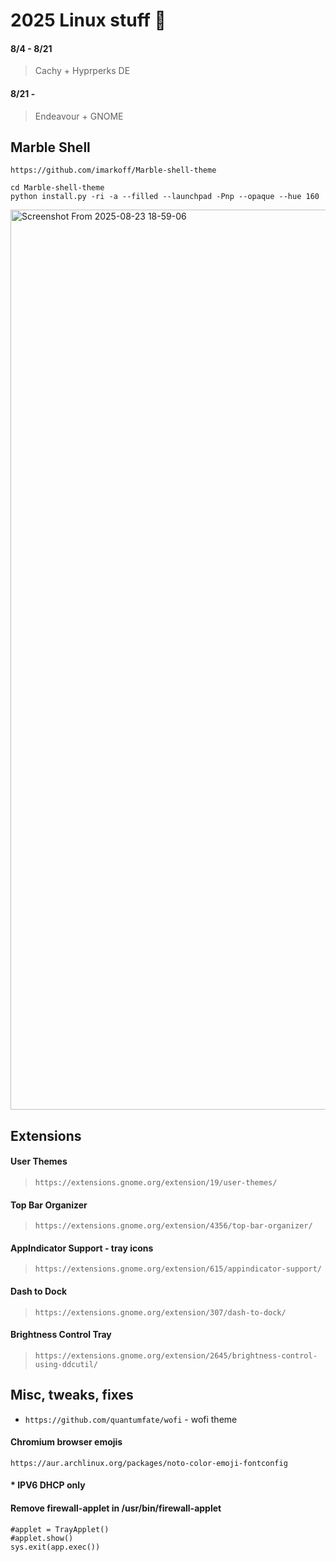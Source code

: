 # 2025 Linux stuff 👹              
#### 8/4 - 8/21
> Cachy + Hyprperks DE

#### 8/21 -
> Endeavour + GNOME


   
## Marble Shell
`https://github.com/imarkoff/Marble-shell-theme`
   
```
cd Marble-shell-theme
python install.py -ri -a --filled --launchpad -Pnp --opaque --hue 160
```

<img width="2560" height="1440" alt="Screenshot From 2025-08-23 18-59-06" src="https://github.com/user-attachments/assets/54322717-f2ec-49ac-aded-6e3b8eaec03b" />


## Extensions

#### **User Themes** 

> `https://extensions.gnome.org/extension/19/user-themes/`


#### **Top Bar Organizer** 

> `https://extensions.gnome.org/extension/4356/top-bar-organizer/`


#### **AppIndicator Support - tray icons** 

> `https://extensions.gnome.org/extension/615/appindicator-support/`


#### **Dash to Dock** 

> `https://extensions.gnome.org/extension/307/dash-to-dock/`


#### **Brightness Control Tray** 

> `https://extensions.gnome.org/extension/2645/brightness-control-using-ddcutil/`


## Misc, tweaks, fixes

* `https://github.com/quantumfate/wofi` - wofi theme

  
#### Chromium browser emojis 
```https://aur.archlinux.org/packages/noto-color-emoji-fontconfig```
####  * IPV6 DHCP only
#### Remove firewall-applet in /usr/bin/firewall-applet

```
#applet = TrayApplet()
#applet.show()
sys.exit(app.exec())
```
